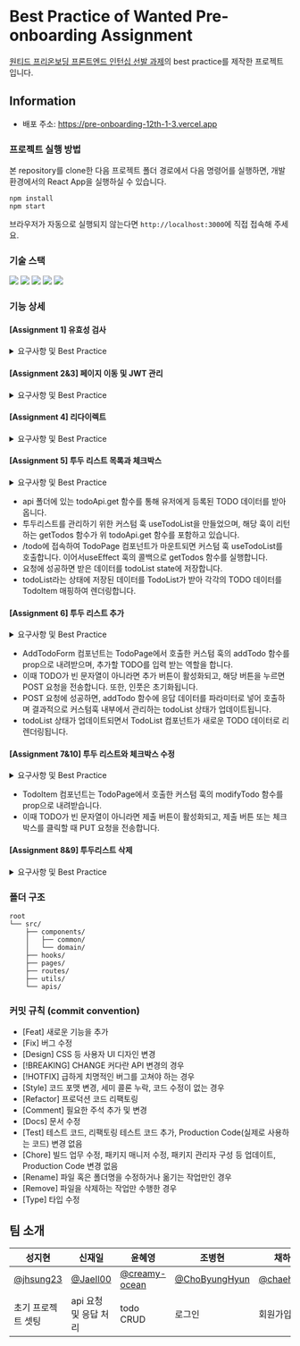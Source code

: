 # Best Practice of Wanted Pre-onboarding Assignment

[원티드 프리온보딩 프론트엔드 인턴십 선발 과제](https://github.com/walking-sunset/selection-task)의 best practice를 제작한 프로젝트입니다.

## Information

- 배포 주소: https://pre-onboarding-12th-1-3.vercel.app

### 프로젝트 실행 방법

본 repository를 clone한 다음 프로젝트 폴더 경로에서 다음 명령어를 실행하면, 개발 환경에서의 React App을 실행하실 수 있습니다.

```
npm install
npm start
```

브라우저가 자동으로 실행되지 않는다면 `http://localhost:3000`에 직접 접속해 주세요.

### 기술 스택

<div>
  <img src="https://img.shields.io/badge/react-61DAFB?style=flat&logo=react&logoColor=white">
  <img src="https://img.shields.io/badge/typescript-3178C6?style=flat&logo=typescript&logoColor=white">
  <img src="https://img.shields.io/badge/styled components-DB7093?style=flat&logo=styledcomponents&logoColor=white">
  <img src="https://img.shields.io/badge/axios-5A29E4?style=flat&logo=axios&logoColor=white">
  <img src="https://img.shields.io/badge/react router-CA4245?style=flat&logo=react router&logoColor=white">
</div>

### 기능 상세

#### [Assignment 1] 유효성 검사

<details>
  <summary>요구사항 및 Best Practice</summary>
  <div markdown="1">

요구사항

    - 회원가입과 로그인 페이지에 이메일과 비밀번호의 유효성 검사기능을 구현해주세요
      - 이메일 조건: `@` 포함
      - 비밀번호 조건: 8자 이상
    - 입력된 이메일과 비밀번호가 유효성 검사를 통과하지 못한다면 button에 `disabled` 속성을 부여해주세요

##### Best Practice

    - 공통 UI 컴포넌트 재사용
    - Input Value, Validation 상태 관리 커스텀훅 생성 및 재사용
      - 중복되는 로그인과 회원가입 form이 불필요하게 나뉘는 것을 방지하기 위해 공통 UI컴포넌트 및 Input Value, Validation 상태 관리 커스텀훅 사용.
    - debounce 사용하여 Validation 상태 업데이트
      - 불필요한 Validation검사가 많아지는 것을 방지하기 위해 debounce 커스텀 훅 생성 및 재사용.

  </div>
</details>

#### [Assignment 2&3] 페이지 이동 및 JWT 관리

<details>
  <summary>요구사항 및 Best Practice</summary>
  <div markdown="1">
    
    - 회원가입 페이지에서 버튼을 클릭 시 회원가입을 진행하고 회원가입이 정상적으로 완료되었을 시 `/signin` 경로로 이동해주세요
    - 로그인 페이지에서 버튼을 클릭 시, 로그인을 진행하고 로그인이 정상적으로 완료되었을 시 `/todo` 경로로 이동해주세요
    - 로그인 API는 로그인이 성공했을 시 Response Body에 JWT를 포함해서 응답합니다.
    - 응답받은 JWT는 로컬 스토리지에 저장해주세요
    
  </div>
</details>

#### [Assignment 4] 리다이렉트

<details>
  <summary>요구사항 및 Best Practice</summary>
  <div markdown="1">
    
    - 로그인 여부에 따른 리다이렉트 처리를 구현해주세요
    - 로컬 스토리지에 토큰이 있는 상태로 `/signin` 또는 `/signup` 페이지에 접속한다면 `/todo` 경로로 리다이렉트 시켜주세요
    - 로컬 스토리지에 토큰이 없는 상태로 `/todo`페이지에 접속한다면 `/signin` 경로로 리다이렉트 시켜주세요
    
  </div>
</details>

#### [Assignment 5] 투두 리스트 목록과 체크박스

<details>
  <summary>요구사항 및 Best Practice</summary>
  <div markdown="1">
    
    - `/todo`경로에 접속하면 투두 리스트의 목록을 볼 수 있도록 해주세요
    - 목록에서는 TODO의 내용과 완료 여부가 표시되어야 합니다.
    - TODO의 완료 여부는 `<input type="checkbox" />`를 통해 표현해주세요
    
  </div>
</details>

- api 폴더에 있는 todoApi.get 함수를 통해 유저에게 등록된 TODO 데이터를 받아옵니다.
- 투두리스트를 관리하기 위한 커스텀 훅 useTodoList을 만들었으며, 해당 훅이 리턴하는 getTodos 함수가 위 todoApi.get 함수를 포함하고 있습니다.
- /todo에 접속하여 TodoPage 컴포넌트가 마운트되면 커스텀 훅 useTodoList를 호출합니다. 이어서useEffect 훅의 콜백으로 getTodos 함수를 실행합니다.
- 요청에 성공하면 받은 데이터를 todoList state에 저장합니다.
- todoList라는 상태에 저장된 데이터를 TodoList가 받아 각각의 TODO 데이터를 TodoItem 매핑하여 렌더링합니다.

#### [Assignment 6] 투두 리스트 추가

<details>
  <summary>요구사항 및 Best Practice</summary>
  <div markdown="1">
    
    - 리스트 페이지에 새로운 TODO를 입력할 수 있는 input과 추가 button을 만들어주세요
    - 추가 button을 클릭하면 입력 input의 내용이 새로운 TODO로 추가되도록 해주세요
    - TODO를 추가 한 뒤 새로고침을 해도 추가한 TODO가 목록에 보여야 합니다
    
  </div>
</details>

- AddTodoForm 컴포넌트는 TodoPage에서 호출한 커스텀 훅의 addTodo 함수를 prop으로 내려받으며, 추가할 TODO를 입력 받는 역할을 합니다.
- 이때 TODO가 빈 문자열이 아니라면 추가 버튼이 활성화되고, 해당 버튼을 누르면 POST 요청을 전송합니다. 또한, 인풋은 초기화됩니다.
- POST 요청에 성공하면, addTodo 함수에 응답 데이터를 파라미터로 넣어 호출하며 결과적으로 커스텀훅 내부에서 관리하는 todoList 상태가 업데이트됩니다.
- todoList 상태가 업데이트되면서 TodoList 컴포넌트가 새로운 TODO 데이터로 리렌더링됩니다.

#### [Assignment 7&10] 투두 리스트와 체크박스 수정

<details>
  <summary>요구사항 및 Best Practice</summary>
  <div markdown="1">
    
    - TODO의 체크박스를 통해 완료 여부를 수정할 수 있도록 해주세요.
    - 투두 리스트의 수정 기능을 구현해주세요
    
  </div>
</details>

- TodoItem 컴포넌트는 TodoPage에서 호출한 커스텀 훅의 modifyTodo 함수를 prop으로 내려받습니다.
- 이때 TODO가 빈 문자열이 아니라면 제출 버튼이 활성화되고, 제출 버튼 또는 체크박스를 클릭할 때 PUT 요청을 전송합니다.

#### [Assignment 8&9] 투두리스트 삭제

<details>
  <summary>요구사항 및 Best Practice</summary>
  <div markdown="1">
    
    - TODO 우측에 수정버튼과 삭제 버튼을 만들어주세요
    - 투두 리스트의 삭제 기능을 구현해주세요
      - 투두 리스트의 TODO 우측의 삭제버튼을 누르면 해당 아이템이 삭제되도록 해주세요
    
  </div>
</details>

### 폴더 구조

```
root
└── src/
    ├── components/
    │   ├── common/
    │   └── domain/
    ├── hooks/
    ├── pages/
    ├── routes/
    ├── utils/
    └── apis/
```

### 커밋 규칙 (commit convention)

- [Feat] 새로운 기능을 추가
- [Fix] 버그 수정
- [Design] CSS 등 사용자 UI 디자인 변경
- [!BREAKING] CHANGE 커다란 API 변경의 경우
- [!HOTFIX] 급하게 치명적인 버그를 고쳐야 하는 경우
- [Style] 코드 포맷 변경, 세미 콜론 누락, 코드 수정이 없는 경우
- [Refactor] 프로덕션 코드 리팩토링
- [Comment] 필요한 주석 추가 및 변경
- [Docs] 문서 수정
- [Test] 테스트 코드, 리팩토링 테스트 코드 추가, Production Code(실제로 사용하는 코드) 변경 없음
- [Chore] 빌드 업무 수정, 패키지 매니저 수정, 패키지 관리자 구성 등 업데이트, Production Code 변경 없음
- [Rename] 파일 혹은 폴더명을 수정하거나 옮기는 작업만인 경우
- [Remove] 파일을 삭제하는 작업만 수행한 경우
- [Type] 타입 수정

## 팀 소개

| 성지현                                    | 신재일                                  | 윤혜영                                            | 조병현                                            | 채하은                                      | 홍성욱                                |
| ----------------------------------------- | --------------------------------------- | ------------------------------------------------- | ------------------------------------------------- | ------------------------------------------- | ------------------------------------- |
| [@jhsung23](https://github.com/jhsung23/) | [@JaeIl00](https://github.com/JaeIl00/) | [@creamy-ocean](https://github.com/creamy-ocean/) | [@ChoByungHyun](https://github.com/ChoByungHyun/) | [@chaehaeun](https://github.com/chaehaeun/) | [@ukssss](https://github.com/ukssss/) |
| 초기 프로젝트 셋팅                        | api 요청 및 응답 처리                   | todo CRUD                                         | 로그인                                            | 회원가입                                    | route 및 global layout                |
